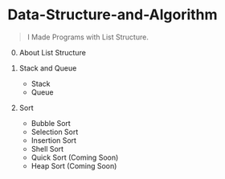# Data-Structure-and-Algorithm

> I Made Programs with List Structure.

0. About List Structure

1. Stack and Queue
   - Stack
   - Queue
   
2. Sort
   - Bubble Sort
   - Selection Sort
   - Insertion Sort
   - Shell Sort
   - Quick Sort (Coming Soon)
   - Heap Sort (Coming Soon)
 
